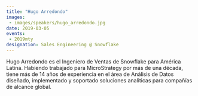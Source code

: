 ```yaml
---
title: "Hugo Arredondo"
images:
 - images/speakers/hugo_arredondo.jpg
date: 2019-03-05
events: 
 - 2019mty
designation: Sales Engineering @ Snowflake 
---
```


Hugo Arredondo es el Ingeniero de Ventas de Snowflake para América Latina. Habiendo trabajado para MicroStrategy por más de una década, tiene más de 14 años de experiencia en el área de Análisis de Datos diseñado, implementado y soportado soluciones analiticas para compañías de alcance global.
